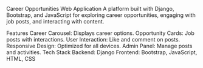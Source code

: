 
Career Opportunities Web Application
A platform built with Django, Bootstrap, and JavaScript for exploring career opportunities, engaging with job posts, and interacting with content.

Features
Career Carousel: Displays career options.
Opportunity Cards: Job posts with interactions.
User Interaction: Like and comment on posts.
Responsive Design: Optimized for all devices.
Admin Panel: Manage posts and activities.
Tech Stack
Backend: Django
Frontend: Bootstrap, JavaScript, HTML, CSS
